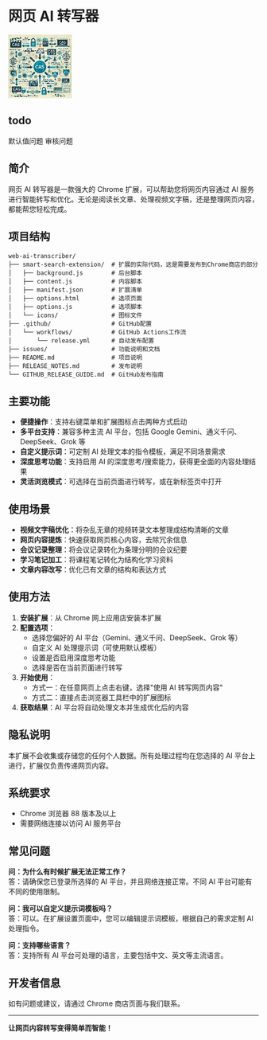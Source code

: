# 网页 AI 转写器

![网页 AI 转写器图标](smart-search-extension/icons/icon128.webp)

## todo
默认值问题
审核问题



## 简介

网页 AI 转写器是一款强大的 Chrome 扩展，可以帮助您将网页内容通过 AI 服务进行智能转写和优化。无论是阅读长文章、处理视频文字稿，还是整理网页内容，都能帮您轻松完成。

## 项目结构

```
web-ai-transcriber/
├── smart-search-extension/  # 扩展的实际代码，这是需要发布到Chrome商店的部分
│   ├── background.js        # 后台脚本
│   ├── content.js           # 内容脚本
│   ├── manifest.json        # 扩展清单
│   ├── options.html         # 选项页面
│   ├── options.js           # 选项脚本
│   └── icons/               # 图标文件
├── .github/                 # GitHub配置
│   └── workflows/           # GitHub Actions工作流
│       └── release.yml      # 自动发布配置
├── issues/                  # 功能说明和文档
├── README.md                # 项目说明
├── RELEASE_NOTES.md         # 发布说明
└── GITHUB_RELEASE_GUIDE.md  # GitHub发布指南
```

## 主要功能

- **便捷操作**：支持右键菜单和扩展图标点击两种方式启动
- **多平台支持**：兼容多种主流 AI 平台，包括 Google Gemini、通义千问、DeepSeek、Grok 等
- **自定义提示词**：可定制 AI 处理文本的指令模板，满足不同场景需求
- **深度思考功能**：支持启用 AI 的深度思考/搜索能力，获得更全面的内容处理结果
- **灵活浏览模式**：可选择在当前页面进行转写，或在新标签页中打开

## 使用场景

- **视频文字稿优化**：将杂乱无章的视频转录文本整理成结构清晰的文章
- **网页内容提炼**：快速获取网页核心内容，去除冗余信息
- **会议记录整理**：将会议记录转化为条理分明的会议纪要
- **学习笔记加工**：将课程笔记转化为结构化学习资料
- **文章内容改写**：优化已有文章的结构和表达方式

## 使用方法

1. **安装扩展**：从 Chrome 网上应用店安装本扩展
2. **配置选项**：
   - 选择您偏好的 AI 平台（Gemini、通义千问、DeepSeek、Grok 等）
   - 自定义 AI 处理提示词（可使用默认模板）
   - 设置是否启用深度思考功能
   - 选择是否在当前页面进行转写
3. **开始使用**：
   - 方式一：在任意网页上点击右键，选择"使用 AI 转写网页内容"
   - 方式二：直接点击浏览器工具栏中的扩展图标
4. **获取结果**：AI 平台将自动处理文本并生成优化后的内容

## 隐私说明

本扩展不会收集或存储您的任何个人数据。所有处理过程均在您选择的 AI 平台上进行，扩展仅负责传递网页内容。

## 系统要求

- Chrome 浏览器 88 版本及以上
- 需要网络连接以访问 AI 服务平台

## 常见问题

**问：为什么有时候扩展无法正常工作？**  
答：请确保您已登录所选择的 AI 平台，并且网络连接正常。不同 AI 平台可能有不同的使用限制。

**问：我可以自定义提示词模板吗？**  
答：可以。在扩展设置页面中，您可以编辑提示词模板，根据自己的需求定制 AI 处理指令。

**问：支持哪些语言？**  
答：支持所有 AI 平台可处理的语言，主要包括中文、英文等主流语言。

## 开发者信息

如有问题或建议，请通过 Chrome 商店页面与我们联系。

---

**让网页内容转写变得简单而智能！** 